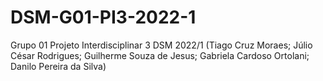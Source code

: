# DSM-G01-PI3-2022-1
Grupo 01 Projeto Interdisciplinar 3 DSM 2022/1 (Tiago Cruz Moraes; Júlio César Rodrigues; Guilherme Souza de Jesus; Gabriela Cardoso Ortolani; Danilo Pereira da Silva)
